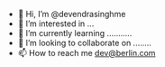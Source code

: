 - 👋 Hi, I’m @devendrasinghme
- 👀 I’m interested in ...
- 🌱 I’m currently learning ...........
- 💞️ I’m looking to collaborate on ........
- 📫 How to reach me dev@berlin.com

<!---
devendrasinghme/devendrasinghme is a ✨ special ✨ repository because its `README.md` (this file) appears on your GitHub profile.
You can click the Preview link to take a look at your changes.
--->
